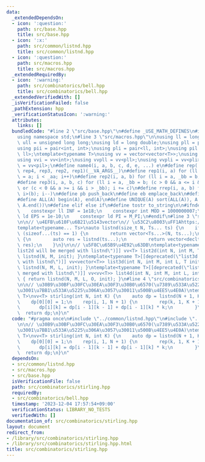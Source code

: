 ```yaml
---
data:
  _extendedDependsOn:
  - icon: ':question:'
    path: src/base.hpp
    title: src/base.hpp
  - icon: ':x:'
    path: src/common/listnd.hpp
    title: src/common/listnd.hpp
  - icon: ':question:'
    path: src/macros.hpp
    title: src/macros.hpp
  _extendedRequiredBy:
  - icon: ':warning:'
    path: src/combinatorics/bell.hpp
    title: src/combinatorics/bell.hpp
  _extendedVerifiedWith: []
  _isVerificationFailed: false
  _pathExtension: hpp
  _verificationStatusIcon: ':warning:'
  attributes:
    links: []
  bundledCode: "#line 2 \"src/base.hpp\"\n#define _USE_MATH_DEFINES\n#include <bits/stdc++.h>\n\
    using namespace std;\n#line 3 \"src/macros.hpp\"\n\nusing ll = long long;\nusing\
    \ ull = unsigned long long;\nusing ld = long double;\nusing pll = pair<ll, ll>;\n\
    using pii = pair<int, int>;\nusing pli = pair<ll, int>;\nusing pil = pair<int,\
    \ ll>;\ntemplate<typename T>\nusing vv = vector<vector<T>>;\nusing vvl = vv<ll>;\n\
    using vvi = vv<int>;\nusing vvpll = vv<pll>;\nusing vvpli = vv<pli>;\nusing vvpil\
    \ = vv<pil>;\n#define name4(i, a, b, c, d, e, ...) e\n#define rep(...) name4(__VA_ARGS__,\
    \ rep4, rep3, rep2, rep1)(__VA_ARGS__)\n#define rep1(i, a) for (ll i = 0, _aa\
    \ = a; i < _aa; i++)\n#define rep2(i, a, b) for (ll i = a, _bb = b; i < _bb; i++)\n\
    #define rep3(i, a, b, c) for (ll i = a, _bb = b; (c > 0 && a <= i && i < _bb)\
    \ or (c < 0 && a >= i && i > _bb); i += c)\n#define rrep(i, a, b) for (ll i=(a);\
    \ i>(b); i--)\n#define pb push_back\n#define eb emplace_back\n#define mkp make_pair\n\
    #define ALL(A) begin(A), end(A)\n#define UNIQUE(A) sort(ALL(A)), A.erase(unique(ALL(A)),\
    \ A.end())\n#define elif else if\n#define tostr to_string\n\n#ifndef CONSTANTS\n\
    \    constexpr ll INF = 1e18;\n    constexpr int MOD = 1000000007;\n    constexpr\
    \ ld EPS = 1e-10;\n    constexpr ld PI = M_PI;\n#endif\n#line 3 \"src/common/listnd.hpp\"\
    \n\n// \u4EFB\u610F\u6B21\u5143vector\n// \u53C2\u8003\uFF1Ahttps://luzhiled1333.github.io/comp-library/src/cpp-template/header/make-vector.hpp\n\
    template<typename... Ts>\nauto listnd(size_t N, Ts... ts) {\n    if constexpr\
    \ (sizeof...(ts) == 1) {\n        return vector<Ts...>(N, ts...);\n    } else\
    \ {\n        auto res = listnd(ts...);\n        return vector<decltype(res)>(N,\
    \ res);\n    }\n}\n\n// \u5F8C\u65B9\u4E92\u63DB\ntemplate<typename T>[[deprecated(\"\
    list2d will be merged with listnd\")]] vv<T> list2d(int N, int M, T init) { return\
    \ listnd(N, M, init); }\ntemplate<typename T>[[deprecated(\"list3d will be merged\
    \ with listnd\")]] vv<vector<T>> list3d(int N, int M, int L, T init) { return\
    \ listnd(N, M, L, init); }\ntemplate<typename T>[[deprecated(\"list4d will be\
    \ merged with listnd\")]] vv<vv<T>> list4d(int N, int M, int L, int O, T init)\
    \ { return listnd(N, M, L, O, init); }\n#line 4 \"src/combinatorics/stirling.hpp\"\
    \n\n// \u30B9\u30BF\u30FC\u30EA\u30F3\u30B0\u6570(\u7389\u533A\u5225\u3042\u308A\
    \u3001\u7BB1\u533A\u5225\u306A\u3057\u30011\u500B\u4EE5\u4E0A)\ntemplate<typename\
    \ T>\nvv<T> stirling(int N, int K) {\n    auto dp = listnd(N + 1, K + 1, (T)0);\n\
    \    dp[0][0] = 1;\n    rep(i, 1, N + 1) {\n        rep(k, 1, K + 1) {\n     \
    \       dp[i][k] = dp[i - 1][k - 1] + dp[i - 1][k] * k;\n        }\n    }\n  \
    \  return dp;\n}\n"
  code: "#pragma once\n#include \"../common/listnd.hpp\"\n#include \"../macros.hpp\"\
    \n\n// \u30B9\u30BF\u30FC\u30EA\u30F3\u30B0\u6570(\u7389\u533A\u5225\u3042\u308A\
    \u3001\u7BB1\u533A\u5225\u306A\u3057\u30011\u500B\u4EE5\u4E0A)\ntemplate<typename\
    \ T>\nvv<T> stirling(int N, int K) {\n    auto dp = listnd(N + 1, K + 1, (T)0);\n\
    \    dp[0][0] = 1;\n    rep(i, 1, N + 1) {\n        rep(k, 1, K + 1) {\n     \
    \       dp[i][k] = dp[i - 1][k - 1] + dp[i - 1][k] * k;\n        }\n    }\n  \
    \  return dp;\n}\n"
  dependsOn:
  - src/common/listnd.hpp
  - src/macros.hpp
  - src/base.hpp
  isVerificationFile: false
  path: src/combinatorics/stirling.hpp
  requiredBy:
  - src/combinatorics/bell.hpp
  timestamp: '2023-12-04 17:57:54+09:00'
  verificationStatus: LIBRARY_NO_TESTS
  verifiedWith: []
documentation_of: src/combinatorics/stirling.hpp
layout: document
redirect_from:
- /library/src/combinatorics/stirling.hpp
- /library/src/combinatorics/stirling.hpp.html
title: src/combinatorics/stirling.hpp
---
```


